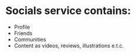 # Socials service contains:
- Profile
- Friends
- Communities
- Content as videos, reviews, illustrations e.t.c.